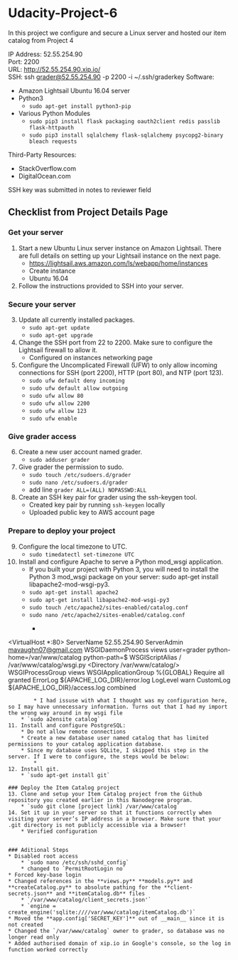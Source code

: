# Udacity-Project-6
In this project we configure and secure a Linux server and hosted our item catalog from Project 4

IP Address: 52.55.254.90  
Port: 2200  
URL: http://52.55.254.90.xip.io/  
SSH: ssh grader@52.55.254.90 -p 2200 -i ~/.ssh/graderkey
Software:
* Amazon Lightsail Ubuntu 16.04 server
* Python3
	* `sudo apt-get install python3-pip`
* Various Python Modules
	* `sudo pip3 install flask packaging oauth2client redis passlib flask-httpauth`
	* `sudo pip3 install sqlalchemy flask-sqlalchemy psycopg2-binary bleach requests`

Third-Party Resources:
* StackOverflow.com
* DigitalOcean.com

SSH key was submitted in notes to reviewer field

## Checklist from Project Details Page

### Get your server
1. Start a new Ubuntu Linux server instance on Amazon Lightsail. There are full details on setting up your Lightsail instance on the next page.
	* https://lightsail.aws.amazon.com/ls/webapp/home/instances
	* Create instance
	* Ubuntu 16.04
2. Follow the instructions provided to SSH into your server.

### Secure your server
3. Update all currently installed packages.
	* `sudo apt-get update`
	* `sudo apt-get upgrade`
4. Change the SSH port from 22 to 2200. Make sure to configure the Lightsail firewall to allow it.
	* Configured on instances networking page
5. Configure the Uncomplicated Firewall (UFW) to only allow incoming connections for SSH (port 2200), HTTP (port 80), and NTP (port 123).
	* `sudo ufw default deny incoming`
	* `sudo ufw default allow outgoing`
	* `sudo ufw allow 80`
	* `sudo ufw allow 2200`
	* `sudo ufw allow 123`
	* `sudo ufw enable`

### Give grader access
6. Create a new user account named grader.
	* `sudo adduser grader`
7. Give grader the permission to sudo.
	* `sudo touch /etc/sudoers.d/grader`
	* `sudo nano /etc/sudoers.d/grader`
	* add line `grader ALL=(ALL) NOPASSWD:ALL`
8. Create an SSH key pair for grader using the ssh-keygen tool.
	* Created key pair by running `ssh-keygen` locally
	* Uploaded public key to AWS account page

### Prepare to deploy your project
9. Configure the local timezone to UTC.
	* `sudo timedatectl set-timezone UTC`
10. Install and configure Apache to serve a Python mod_wsgi application.
	* If you built your project with Python 3, you will need to install the Python 3 mod_wsgi package on your server: sudo apt-get install libapache2-mod-wsgi-py3.
	* `sudo apt-get install apache2`
	* `sudo apt-get install libapache2-mod-wsgi-py3`
	* `sudo touch /etc/apache2/sites-enabled/catalog.conf`
	* `sudo nano /etc/apache2/sites-enabled/catalog.conf`
		* ~~~~ 
<VirtualHost *:80>
  ServerName 52.55.254.90
  ServerAdmin mavaughn07@gmail.com
  WSGIDaemonProcess views user=grader python-home=/var/www/catalog python-path=$
  WSGIScriptAlias / /var/www/catalog/wsgi.py
  <Directory /var/www/catalog/>
    WSGIProcessGroup views
    WSGIApplicationGroup %{GLOBAL}
    Require all granted
  </Directory>
  ErrorLog ${APACHE_LOG_DIR}/error.log
  LogLevel warn
  CustomLog ${APACHE_LOG_DIR}/access.log combined
</VirtualHost>
~~~~
		* I had issuse with what I thought was my configuration here, so I may have unnecessary information. Turns out that I had my import the wrong way around in my wsgi file
	* `sudo a2ensite catalog`
11. Install and configure PostgreSQL:
	* Do not allow remote connections
	* Create a new database user named catalog that has limited permissions to your catalog application database.
	* Since my database uses SQLite, I skipped this step in the server. If I were to configure, the steps would be below:
		* 
12. Install git.
	* `sudo apt-get install git`

### Deploy the Item Catalog project
13. Clone and setup your Item Catalog project from the Github repository you created earlier in this Nanodegree program.
	* `sudo git clone [project link] /var/www/catalog`
14. Set it up in your server so that it functions correctly when visiting your server’s IP address in a browser. Make sure that your .git directory is not publicly accessible via a browser!
	* Verified configuration 


### Aditional Steps
* Disabled root access
	* `sudo nano /etc/ssh/sshd_config`
	* changed to `PermitRootLogin no`
* Forced key-base login
* Changed references in the **views.py** **models.py** and **createCatalog.py** to absolute pathing for the **client-secrets.json** and **itemCatalog.db** files
	* `/var/www/catalog/client_secrets.json'`
	* `engine = create_engine('sqlite:////var/www/catalog/itemCatalog.db')`
* Moved the **app.config['SECRET_KEY']** out of __main__ since it is not created
* Changed the `/var/www/catalog` owner to grader, so database was no longer read only
* Added authorised domain of xip.io in Google's console, so the log in function worked correctly
